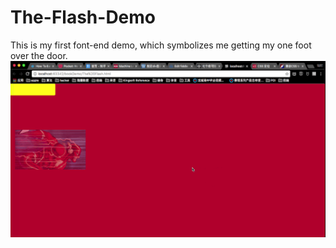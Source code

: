 # The-Flash-Demo
This is my first font-end demo, which symbolizes me getting my one foot over the door.
![GIF](Images/hahaha!.gif)

